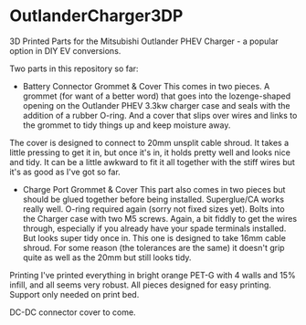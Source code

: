 # OutlanderCharger3DP
3D Printed Parts for the Mitsubishi Outlander PHEV Charger - a popular option in DIY EV conversions.

Two parts in this repository so far:

 - Battery Connector Grommet & Cover
 This comes in two pieces. A grommet (for want of a better word) that goes into the lozenge-shaped opening
 on the Outlander PHEV 3.3kw charger case and seals with the addition of a rubber O-ring. And a cover that 
 slips over wires and links to the grommet to tidy things up and keep moisture away.

 The cover is designed to connect to 20mm unsplit cable shroud. It takes a little pressing to get it in, but 
 once it's in, it holds pretty well and looks nice and tidy. It can be a little awkward to fit it all 
 together with the stiff wires but it's as good as I've got so far.

  - Charge Port Grommet & Cover
  This part also comes in two pieces but should be glued together before being installed. Superglue/CA works
  really well. O-ring required again (sorry not fixed sizes yet). Bolts into the Charger case with two M5 
  screws. Again, a bit fiddly to get the wires through, especially if you already have your spade terminals 
  installed. But looks super tidy once in. This one is designed to take 16mm cable shroud. For some reason 
  (the tolerances are the same) it doesn't grip quite as well as the 20mm but still looks tidy.

Printing
I've printed everything in bright orange PET-G with 4 walls and 15% infill, and all seems very robust. All pieces designed for easy printing. Support only needed on print bed.


DC-DC connector cover to come.



